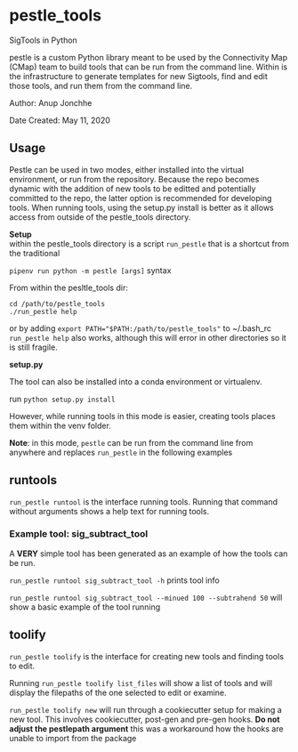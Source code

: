 # pestle_tools
  SigTools in Python
  
  pestle is a custom Python library meant to be used by the Connectivity Map (CMap) team to build tools 
  that can be run from the command line. Within is the infrastructure to generate templates for new Sigtools, 
  find and edit those tools, and run them from the command line.
  
  Author: Anup Jonchhe
  
  Date Created: May 11, 2020

## Usage

  Pestle can be used in two modes, either installed into the virtual environment, or run from the repository.
  Because the repo becomes dynamic with the addition of new tools to be editted and potentially committed to the repo, 
  the latter option is recommended for developing tools. When running tools, using the setup.py install is better as it 
  allows access from outside of the pestle_tools directory. 
  
  **Setup**  
  within the pestle_tools directory is a script `run_pestle` that is a shortcut from the traditional 
  
  `pipenv run python -m pestle [args]` syntax
  
  From within the pesltle_tools dir:
 
  `cd /path/to/pestle_tools`  
  `./run_pestle help`
  
  or by adding `export PATH="$PATH:/path/to/pestle_tools"` to ~/.bash_rc  
  `run_pestle help` also works, although this will error in other directories so it is still fragile.

  **setup.py**
  
  The tool can also be installed into a conda environment or virtualenv. 

  run `python setup.py install`
  
  However, while running tools in this mode is easier, creating tools places them within the venv folder.

  **Note**: in this mode, `pestle` can be run from the command line from anywhere and replaces `run_pestle` in 
  the following examples

## runtools

  `run_pestle runtool` is the interface running tools. Running that command without arguments shows a 
  help text for running tools. 

### Example tool: sig_subtract_tool

A **VERY** simple tool has been generated as an example of how the tools can be run. 

`run_pestle runtool sig_subtract_tool -h` prints tool info

`run_pestle runtool sig_subtract_tool --minued 100 --subtrahend 50` will show a basic example of the tool running

## toolify

`run_pestle toolify` is the interface for creating new tools and finding tools to edit.

Running `run_pestle toolify list_files` will show a list of tools and will display the filepaths of the one selected to edit
or examine.

`run_pestle toolify new` will run through a cookiecutter setup for making a new tool. This involves cookiecutter, 
post-gen and pre-gen hooks. **Do not adjust the pestlepath argument** this was a workaround how the 
hooks are unable to import from the package

